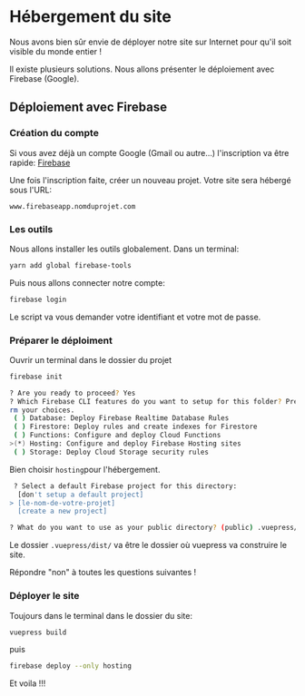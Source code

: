 # Hébergement du site
Nous avons bien sûr envie de déployer notre site sur Internet pour qu'il soit visible du monde entier !

Il existe plusieurs solutions. Nous allons présenter le déploiement avec Firebase (Google).

## Déploiement avec Firebase

### Création du compte
Si vous avez déjà un compte Google (Gmail ou autre...) l'inscription va être rapide:
[Firebase](https://firebase.google.com/)

Une fois l'inscription faite, créer un nouveau projet. Votre site sera hébergé sous l'URL:

`www.firebaseapp.nomduprojet.com`

### Les outils
Nous allons installer les outils globalement. Dans un terminal:

``` bash
yarn add global firebase-tools
```

Puis nous allons connecter notre compte:

```bash
firebase login
```
Le script va vous demander votre identifiant et votre mot de passe.

### Préparer le déploiment
Ouvrir un terminal dans le dossier du projet

``` bash
firebase init
```
``` bash
? Are you ready to proceed? Yes
? Which Firebase CLI features do you want to setup for this folder? Press Space to select features, then Enter to confi
rm your choices.
 ( ) Database: Deploy Firebase Realtime Database Rules
 ( ) Firestore: Deploy rules and create indexes for Firestore
 ( ) Functions: Configure and deploy Cloud Functions
>(*) Hosting: Configure and deploy Firebase Hosting sites
 ( ) Storage: Deploy Cloud Storage security rules
 ```
 Bien choisir `hosting`pour l'hébergement.
```bash
 ? Select a default Firebase project for this directory:
  [don't setup a default project]
> [le-nom-de-votre-projet]
  [create a new project]
```

``` bash
? What do you want to use as your public directory? (public) .vuepress/dist/
```
Le dossier `.vuepress/dist/` va être le dossier où vuepress va construire le site.

Répondre "non" à toutes les questions suivantes !


### Déployer le site

Toujours dans le terminal dans le dossier du site:

``` bash
vuepress build
```

puis

``` bash
firebase deploy --only hosting
```

Et voila !!!